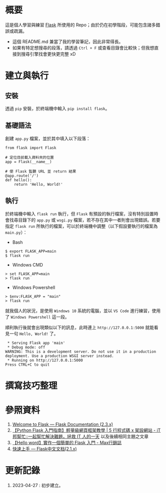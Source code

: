 # 概要
這是個人學習與練習 [Flask](https://flask.palletsprojects.com/en/2.3.x/) 所使用的 Repo；由於仍在初學階段，可能包含諸多錯誤或疏漏。
- 這個 README.md 兼當了我的學習筆記，因此非常得長。
- 如果有特定想搜尋的段落，請透過 `Ctrl + F` 或查看目錄會比較快；但我想直接到搜尋引擎找會更快更完整 xD

# 建立與執行
## 安裝
透過 `pip` 安裝，於終端機中輸入 `pip install flask`。

## 基礎語法
創建 `app.py` 檔案，並於其中填入以下段落：
```
from flask import Flask

# 定位目前載入資料夾的位置
app = Flask(__name__)

# 使 Flask 監聽 URL 並 return 結果
@app.route('/')
def hello():
    return 'Hello, World!'
```

## 執行
於終端機中輸入 `flask run` 執行，但 `Flask` 有預設的執行檔案，沒有特別設置時會找尋目錄下的 `app.py` 或 `wsgi.py` 檔案，若不存在其中一者則會出現錯誤。若要指定 `flask run` 所執行的檔案，可以於終端機中調整（以下假設要執行的檔案為 `main.py`）：
- Bash
```
$ export FLASK_APP=main
$ flask run
```
- Windows CMD
```
> set FLASK_APP=main
> flask run
```
- Windows Powershell
```
> $env:FLASK_APP = "main"
> flask run
```
就我個人的狀況，是使用 `Windows 10` 系統的電腦，並以 `VS Code` 進行練習，使用了 `Windows Powershell` 這一段。

順利執行後就會出現類似以下的訊息，此時連上 `http://127.0.0.1:5000` 就能看見一句 `Hello, World!` 了。
```
 * Serving Flask app 'main'
 * Debug mode: off
WARNING: This is a development server. Do not use it in a production deployment. Use a production WSGI server instead.
 * Running on http://127.0.0.1:5000
Press CTRL+C to quit
```

# 撰寫技巧整理


# 參照資料
1. [Welcome to Flask — Flask Documentation (2.3.x)](https://flask.palletsprojects.com/en/2.3.x/)
2. [【Python Flask 入門指南】輕量級網頁框架教學 | 5 行程式碼 x 架設網站 - iT 邦幫忙::一起幫忙解決難題，拯救 IT 人的一天](https://ithelp.ithome.com.tw/articles/10258223) 以及後續相同主題之文章
3. [【Hello word】實作一個簡單的 Flask 入門 - Max行銷誌](https://www.maxlist.xyz/2020/04/30/flask-helloworld/)
4. [快速上手 — Flask中文文档(2.1.x)](https://dormousehole.readthedocs.io/en/latest/quickstart.html)

# 更新記錄
1. 2023-04-27 : 初步建立。

